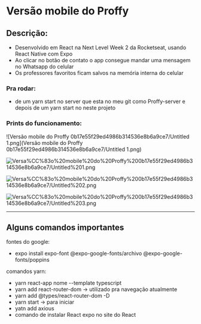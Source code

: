 # Versão mobile do Proffy

## Descrição:

- Desenvolvido em React na Next Level Week 2 da Rocketseat, usando React Native com Expo
- Ao clicar no botão de contato o app consegue mandar uma mensagem no Whatsapp do celular
- Os professores favoritos ficam salvos na memória interna do celular

### Pra rodar:

- de um yarn start no server que esta no meu git como Proffy-server e depois de um yarn start no neste projeto

### Prints do funcionamento:

![Versão mobile do Proffy 0b17e55f29ed4986b314536e8b6a9ce7/Untitled 1.png](Versão mobile do Proffy 0b17e55f29ed4986b314536e8b6a9ce7/Untitled 1.png)

![Versa%CC%83o%20mobile%20do%20Proffy%200b17e55f29ed4986b314536e8b6a9ce7/Untitled%201.png](Versa%CC%83o%20mobile%20do%20Proffy%200b17e55f29ed4986b314536e8b6a9ce7/Untitled%201.png)

![Versa%CC%83o%20mobile%20do%20Proffy%200b17e55f29ed4986b314536e8b6a9ce7/Untitled%202.png](Versa%CC%83o%20mobile%20do%20Proffy%200b17e55f29ed4986b314536e8b6a9ce7/Untitled%202.png)

![Versa%CC%83o%20mobile%20do%20Proffy%200b17e55f29ed4986b314536e8b6a9ce7/Untitled%203.png](Versa%CC%83o%20mobile%20do%20Proffy%200b17e55f29ed4986b314536e8b6a9ce7/Untitled%203.png)

---

## Alguns comandos importantes

fontes do google:

- expo install expo-font @expo-google-fonts/archivo @expo-google-fonts/poppins

comandos yarn:

- yarn react-app nome --template typescript
- yarn add react-router-dom → utilizado pra navegação atualmente
- yarn add @types/react-router-dom -D
- yarn start → para iniciar
- yatn add axious
- comando de instalar React expo no site do React

